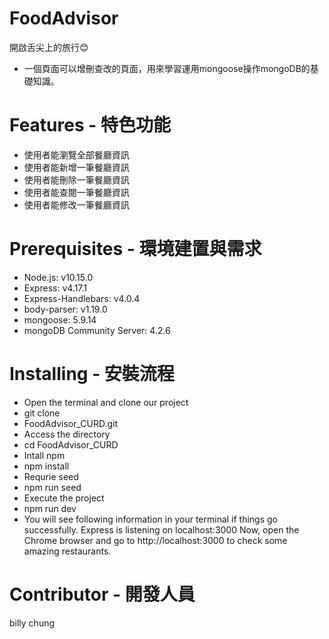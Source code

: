 # FoodAdvisor
開啟舌尖上的旅行😊

* 一個頁面可以增刪查改的頁面，用來學習運用mongoose操作mongoDB的基礎知識。 

# Features - 特色功能

* 使用者能瀏覽全部餐廳資訊
* 使用者能新增一筆餐廳資訊
* 使用者能刪除一筆餐廳資訊
* 使用者能查閱一筆餐廳資訊
* 使用者能修改一筆餐廳資訊

# Prerequisites - 環境建置與需求
* Node.js: v10.15.0
* Express: v4.17.1
* Express-Handlebars: v4.0.4
* body-parser: v1.19.0
* mongoose: 5.9.14
* mongoDB Community Server: 4.2.6

# Installing - 安裝流程
* Open the terminal and clone our project
* git clone 
* FoodAdvisor_CURD.git
* Access the directory
* cd FoodAdvisor_CURD
* Intall npm
* npm install 
* Requrie seed
* npm run seed
* Execute the project
* npm run dev
* You will see following information in your terminal if things go successfully.
 Express is listening on localhost:3000
Now, open the Chrome browser and go to http://localhost:3000 to check some amazing restaurants.

# Contributor - 開發人員
billy chung